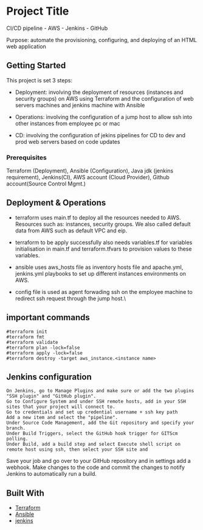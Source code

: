 # Project Title

CI/CD pipeline - AWS - Jenkins - GitHub

Purpose: automate the provisioning, configuring, and deploying of an HTML web application

## Getting Started

This project is set 3 steps:

- Deployment: involving the deployment of resources (instances and security groups) on AWS using Terraform and the configuration of web servers machines and jenkins machine with Ansible

- Operations: involving the configuration of a jump host to allow ssh into other instances from employee pc or mac

- CD: involving the configuration of jekins pipelines for CD to dev and prod web servers based on code updates
    
### Prerequisites

Terraform (Deployment), Ansible (Configuration), Java jdk (jenkins requirement), Jenkins(CI), AWS account (Cloud Provider), Github account(Source Control Mgmt.)

## Deployment & Operations

- terraform uses main.tf to deploy all the resources needed to AWS. Resources such as: instances, security groups. We also called default data from AWS such as default VPC and eip. 

- terraform to be apply successfully also needs variables.tf for variables initialisation in main.tf and terraform.tfvars to provision values to these variables.

- ansible uses aws_hosts file as inventory hosts file and apache.yml, jenkins.yml playbooks to set up different instances environments on AWS.

- config file is used as agent forwading ssh on the employee machine to redirect ssh request through the jump host.\

## important commands
    #terraform init
    #terraform fmt
    #terraform validate 
    #terraform plan -lock=false
    #terraform apply -lock=false
    #terraform destroy -target aws_instance.<instance name> 
    
## Jenkins configuration

    On Jenkins, go to Manage Plugins and make sure or add the two plugins "SSH plugin" and "GitHub plugin".
    Go to Configure System and under SSH remote hosts, add in your SSH sites that your project will connect to.
    Go to credentials and set up credential username + ssh key path
    Add a new item and select the "pipeline".
    Under Source Code Management, add the Git repository and specify your branch.
    Under Build Triggers, select the GitHub hook trigger for GITScm polling.
    Under Build, add a build step and select Execute shell script on remote host using ssh, then select your SSH site and 
Save your job and go over to your GitHub repository and in settings add a webhook.
Make changes to the code and commit the changes to notify Jenkins to automatically run a build.


## Built With

* [Terraform](https://www.terraform.io/downloads.html)
* [Ansible](https://docs.ansible.com/ansible/latest/index.html)
* [jenkins](https://www.jenkins.io/)

